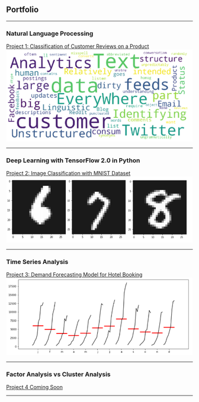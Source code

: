## Portfolio

---

### Natural Language Processing 

[Project 1: Classification of Customer Reviews on a Product](/NLP/GitHub_NLP_P1.html)
<img src="images/pic_1.PNG?raw=true"/>

---

### Deep Learning with TensorFlow 2.0 in Python

[Project 2: Image Classification with MNIST Dataset](/DL/DL_TF2.0_1.html)
<img src="images/p2.PNG?raw=true"/>

---

### Time Series Analysis

[Project 3: Demand Forecasting Model for Hotel Booking](/TSA/TSA.html)
<img src="images/p4.PNG?raw=true"/>

---

### Factor Analysis vs Cluster Analysis

[Project 4 Coming Soon]()

---

